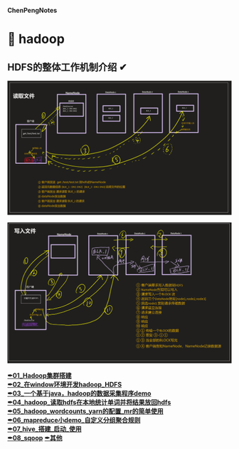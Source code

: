 **ChenPengNotes**

# 📕 hadoop

## HDFS的整体工作机制介绍 ✔
![读取文件](https://raw.githubusercontent.com/shutter-cp/imgBed/master/img/20190527194011.png)

![写入文件](https://raw.githubusercontent.com/shutter-cp/imgBed/master/img/20190527194112.png)

 **[✒01_Hadoop集群搭建](01.md)**	
 **[✒02_在window环境开发hadoop_HDFS](02.md)**		
 **[✒03_一个基于java，hadoop的数据采集程序demo](03.md)**		
 **[✒04_hadoop_读取hdfs在本地统计单词并将结果放回hdfs](04.md)**		
 **[✒05_hadoop_wordcounts_yarn的配置_mr的简单使用](05.md)**		
 **[✒06_mapreduce小demo_自定义分组聚合规则](06.md)**		
 **[✒07_hive_搭建_启动_使用](07.md)**		
 **[✒08_sqoop](08.md)**	
 **[✒其他](09.md)**	



